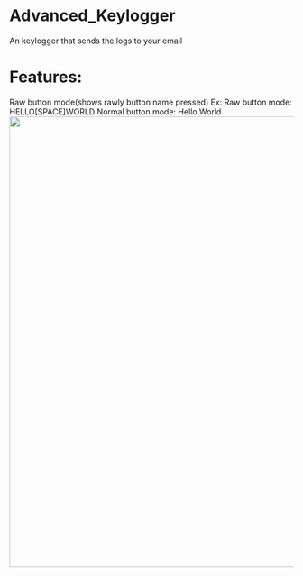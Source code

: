 # Advanced_Keylogger
An keylogger that sends the logs to your email
<h1>Features:</h1>
Raw button mode(shows rawly button name pressed)
Ex:
Raw button mode: HELLO[SPACE]WORLD
Normal button mode: Hello World

<img src="https://cdn.discordapp.com/attachments/734523179409866873/774287594536042526/Capture.jpeg" width="800">

